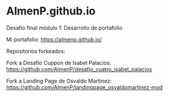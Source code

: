 # AlmenP.github.io

Desafío final módulo 1: Desarrollo de portafolio

Mi portafolio: https://almenp.github.io/

Repositorios forkeados:

Fork a Desafio Cuppon de Isabel Palacios: https://github.com/AlmenP/desafio_cuatro_isabel_palacios

Fork a Landing Page de Osvaldo Martinez: https://github.com/AlmenP/landingpage_osvaldomartinez-mod